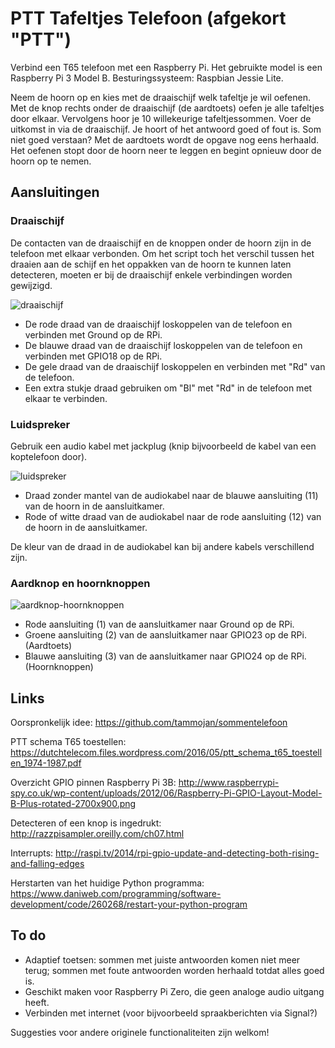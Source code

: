 # PTT Tafeltjes Telefoon (afgekort "PTT")
Verbind een T65 telefoon met een Raspberry Pi. Het gebruikte model is een Raspberry Pi 3 Model B. Besturingssysteem: Raspbian Jessie Lite.

Neem de hoorn op en kies met de draaischijf welk tafeltje je wil oefenen. Met de knop rechts onder de draaischijf (de aardtoets) oefen je alle tafeltjes door elkaar. Vervolgens hoor je 10 willekeurige tafeltjessommen. Voer de uitkomst in via de draaischijf. Je hoort of het antwoord goed of fout is. Som niet goed verstaan? Met de aardtoets wordt de opgave nog eens herhaald. Het oefenen stopt door de hoorn neer te leggen en begint opnieuw door de hoorn op te nemen.

## Aansluitingen

### Draaischijf

De contacten van de draaischijf en de knoppen onder de hoorn zijn in de telefoon met elkaar verbonden. Om het script toch het verschil tussen het draaien aan de schijf en het oppakken van de hoorn te kunnen laten detecteren, moeten er bij de draaischijf enkele verbindingen worden gewijzigd.

![draaischijf](https://github.com/ralphcrutzen/PTT-Tafeltjes-Telefoon/blob/master/foto/PTT-draaischijf.jpg)

* De rode draad van de draaischijf loskoppelen van de telefoon en verbinden met Ground op de RPi.
* De blauwe draad van de draaischijf loskoppelen van de telefoon en verbinden met GPIO18 op de RPi.
* De gele draad van de draaischijf loskoppelen en verbinden met "Rd" van de telefoon.
* Een extra stukje draad gebruiken om "Bl" met "Rd" in de telefoon met elkaar te verbinden.

### Luidspreker

Gebruik een audio kabel met jackplug (knip bijvoorbeeld de kabel van een koptelefoon door).

![luidspreker](https://github.com/ralphcrutzen/PTT-Tafeltjes-Telefoon/blob/master/foto/PTT-luidspreker.jpg)

* Draad zonder mantel van de audiokabel naar de blauwe aansluiting (11) van de hoorn in de aansluitkamer.
* Rode of witte draad van de audiokabel naar de rode aansluiting (12) van de hoorn in de aansluitkamer.

De kleur van de draad in de audiokabel kan bij andere kabels verschillend zijn.

### Aardknop en hoornknoppen

![aardknop-hoornknoppen](https://github.com/ralphcrutzen/PTT-Tafeltjes-Telefoon/blob/master/foto/PTT-hoornknoppen-aardknop.jpg)

* Rode aansluiting (1) van de aansluitkamer naar Ground op de RPi.
* Groene aansluiting (2) van de aansluitkamer naar GPIO23 op de RPi. (Aardtoets)
* Blauwe aansluiting (3) van de aansluitkamer naar GPIO24 op de RPi. (Hoornknoppen)

## Links

Oorspronkelijk idee: https://github.com/tammojan/sommentelefoon

PTT schema T65 toestellen: https://dutchtelecom.files.wordpress.com/2016/05/ptt_schema_t65_toestellen_1974-1987.pdf

Overzicht GPIO pinnen Raspberry Pi 3B: http://www.raspberrypi-spy.co.uk/wp-content/uploads/2012/06/Raspberry-Pi-GPIO-Layout-Model-B-Plus-rotated-2700x900.png

Detecteren of een knop is ingedrukt: http://razzpisampler.oreilly.com/ch07.html

Interrupts: http://raspi.tv/2014/rpi-gpio-update-and-detecting-both-rising-and-falling-edges

Herstarten van het huidige Python programma: https://www.daniweb.com/programming/software-development/code/260268/restart-your-python-program

## To do
* Adaptief toetsen: sommen met juiste antwoorden komen niet meer terug; sommen met foute antwoorden worden herhaald totdat alles goed is.
* Geschikt maken voor Raspberry Pi Zero, die geen analoge audio uitgang heeft.
* Verbinden met internet (voor bijvoorbeeld spraakberichten via Signal?)

Suggesties voor andere originele functionaliteiten zijn welkom!
